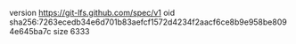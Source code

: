 version https://git-lfs.github.com/spec/v1
oid sha256:7263ecedb34e6d701b83aefcf1572d4234f2aacf6ce8b9e958be8094e645ba7c
size 6333
